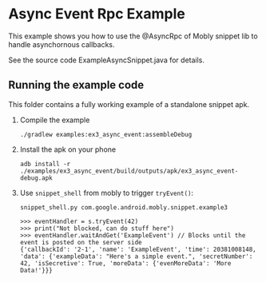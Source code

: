 # Async Event Rpc Example

This example shows you how to use the @AsyncRpc of Mobly snippet lib
to handle asynchornous callbacks.

See the source code ExampleAsyncSnippet.java for details.

## Running the example code

This folder contains a fully working example of a standalone snippet apk.

1.  Compile the example

        ./gradlew examples:ex3_async_event:assembleDebug

1.  Install the apk on your phone

        adb install -r ./examples/ex3_async_event/build/outputs/apk/ex3_async_event-debug.apk

1.  Use `snippet_shell` from mobly to trigger `tryEvent()`:

        snippet_shell.py com.google.android.mobly.snippet.example3

        >>> eventHandler = s.tryEvent(42)
        >>> print("Not blocked, can do stuff here")
        >>> eventHandler.waitAndGet('ExampleEvent') // Blocks until the event is posted on the server side
        {'callbackId': '2-1', 'name': 'ExampleEvent', 'time': 20381008148, 'data': {'exampleData': "Here's a simple event.", 'secretNumber': 42, 'isSecretive': True, 'moreData': {'evenMoreData': 'More Data!'}}}
